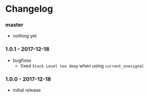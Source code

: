 # Changelog

### master

* nothing yet

### 1.0.1 - 2017-12-18

* bugfixes
    * fixed `Stack Level too deep` when using `current_onesignal`

### 1.0.0 - 2017-12-18

* initial release
